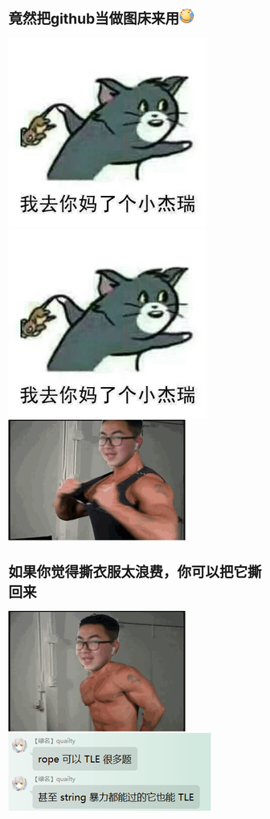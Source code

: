 # 竟然把github当做图床来用![](/img/滑稽.png)
![](/img/我去你妈.jpg)![](/img/我去你妈.jpg)
![](/img/sgr.png)
# 如果你觉得撕衣服太浪费，你可以把它撕回来
![](/img/sgrout.gif)
![](/img/rope.png)